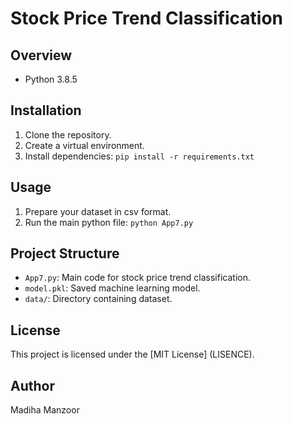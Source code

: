 # Stock Price Trend Classification

## Overview
- Python 3.8.5

## Installation
1. Clone the repository.
2. Create a virtual environment.
3. Install dependencies:  `pip install -r requirements.txt`

## Usage
1. Prepare your dataset in csv format.
2. Run the main python file: `python App7.py`

## Project Structure
- `App7.py`: Main code for stock price trend classification.
- `model.pkl`: Saved machine learning model.
- `data/`: Directory containing dataset.

## License
This project is licensed under the [MIT License] (LISENCE).


## Author
Madiha Manzoor
  